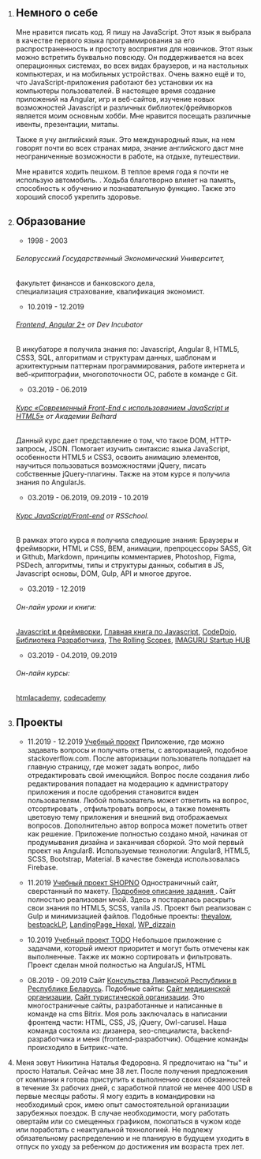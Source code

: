1. ## **Немного о себе**

   Мне нравится писать код. Я пишу на JavaScript. Этот язык я выбрала в качестве первого языка программирования за его распространенность и простоту восприятия для новичков. Этот язык можно встретить буквально повсюду. Он поддерживается на всех операционных системах, во всех видах браузеров, и на настольных компьютерах, и на мобильных устройствах. Очень важно ещё и то, что JavaScript-приложения работают без установки их на компьютеры пользователей. 
   В настоящее время создание приложений на Angular,  игр и веб-сайтов, изучение новых возможностей Javascript и различных библиотек/фреймворков является моим основным хобби. Мне нравится посещать различные ивенты, презентации, митапы. 

   Также я учу английский язык. Это международный язык, на нем говорят почти во всех странах мира, знание английского даст мне неограниченные возможности в работе, на отдыхе, путешествии.

   Мне нравится ходить пешком. В теплое время года я почти не использую автомобиль. . Ходьба благотворно влияет на память, способность к обучению и  познавательную функцию. Также это хороший способ укрепить здоровье. 


1. ## **Образование**

     * 1998 - 2003 
   ###### Белорусский Государственный Экономический Университет, 
   факультет финансов и банковского дела,  
   специализация страхование, 
   квалификация экономист. 

     * 10.2019 - 12.2019
   ###### [Frontend, Angular 2+](http://devincubator.by/) от Dev Incubator
   В инкубаторе я получила знания по:  Javascript, Angular 8, HTML5, CSS3, SQL, алгоритмам и  структурам данных, шаблонам и архитектурным паттернам программирования, работе интернета и веб-криптографии, многопоточности ОС, работе в команде с Git.

     * 03.2019 - 06.2019
   ###### [Курс «Современный Front-End c использованием JavaScript и HTML5»](https://belhard.academy/frontend-html5-javascript) от Академии Belhard
   Данный курс дает представление о том, что такое DOM, HTTP-запросы, JSON. Помогает изучить синтаксис языка JavaScript, особенности HTML5  и CSS3, освоить анимацию элементов, научиться пользоваться возможностями jQuery, писать собственные jQuery-плагины. Также на этом курсе я получила знания по AngularJs.

     * 03.2019 - 06.2019, 09.2019 - 10.2019
   ###### [Курс JavaScript/Front-end](https://rs.school/js/index.html) от RSSchool.
   В рамках этого курса я получила следующие знания:
   Браузеры и фреймворки, HTML и CSS, BEM, анимации, препроцессоры SASS, Git и Github, Markdown, принципы комментариев, Photoshop, Figma, PSDech, алгоритмы, типы и структуры данных, события в JS, Javascript основы, DOM, Gulp, API и многое другое. 

   * 03.2019 - 12.2019 
   ###### Он-лайн уроки и книги:  
   [Javascript и фреймворки](https://metanit.com/),
   [Главная книга по Javascript](https://learn.javascript.ru/), 
   [CodeDojo](https://www.youtube.com/channel/UCY10FZglXJ8RL3xB04VpykQ),
   [Библиотека Разработчика](https://www.youtube.com/channel/UCCEFQIeYuJfsRhE4IFNMhRw),
   [The Rolling Scopes](https://www.youtube.com/channel/UCUgmHbk1rTFaf4GGKQ1OXfQ),
   [IMAGURU Startup HUB](https://www.youtube.com/channel/UCiJcyyoWidR2gYmwSy0yyPQ)

     * 03.2019 - 04.2019, 09.2019
   ###### Он-лайн курсы:
   [htmlacademy](https://htmlacademy.ru/profile/id1013059/achievements),
   [codecademy](https://www.codecademy.com/users/Ya_latan/achievements)

1.   ## **Проекты**

        * 11.2019 - 12.2019
      [Учебный проект](https://github.com/yalatan/angular-firebase-auth)
      Приложение, где можно задавать вопросы и получать ответы,  с авторизацией, подобное stackoverflow.com. После авторизации пользователь попадает на главную страницу, где может задать вопрос, либо отредактировать свой имеющийся. Вопрос после создания либо редактирования попадает на модерацию к адмнистратору приложения и после   одобрения становится виден пользователям. Любой пользователь может ответить на вопрос, отсортировать , отфильтровать вопросы, а также поменять цветовую тему приложения и внешний вид отображаемых вопросов. Дополнительно автор вопроса может пометить ответ как решение.
      Приложение полностью создано мной, начиная от продумывания дизайна и заканчивая сборкой. Это мой первый проект на Angular8.
      Используемые технологии: Angular8, HTML5, SCSS, Bootstrap, Material. В качестве бэкенда использовалась Firebase. 

        * 11.2019
      [Учебный проект SHOPNO](https://yalatan.github.io/shopno/dist/)
      Одностраничный сайт, сверстанный по макету. [Подробное описание задания ](https://yalatan.github.io/shopno/).
      Сайт полностью реализован мной.
      Здесь я постаралась раскрыть свои знания по HTML5, SCSS, vanila JS. Проект был реализован с Gulp и минимизацией файлов.
      Подобные проекты: [theyalow](https://yalatan.github.io/theyalow/), [bestpackLP](https://yalatan.github.io/bestpackLP), [LandingPage_Hexal](https://yalatan.github.io/LandingPage_Hexal), [WP_dizzain](https://yalatan.github.io/WP_dizzain)

        * 10.2019 
      [Учебный проект TODO](https://yalatan.github.io/todo/)
      Небольшое приложение с задачами, который имеют приоритет и могут быть отмечены как выполненные. Также их можно сортировать и фильтровать. Проект сделан мной полностью на AngularJS, HTML

      

      * 08.2019 - 09.2019
       Сайт [Консульства Ливанской Республики в Республике Беларусь](https://liban-consulate.by/).
       Подобные сайты: [Сайт медицинской организации](https://yalatan.github.io/medcare), 
       [Сайт туристической организации](https://yalatan.github.io/moregory).
       Это многостраничные сайты, разработанные и написанные в команде на cms Bitrix. Моя роль заключалась в написании фронтенд части:   HTML, CSS, JS, jQuery, Owl-carusel. Наша команда состояла из: дизанера, seo-специалиста, backend-разработчика и меня (frontend-разработчик).
       Общение команды происходило в Битрикс-чате.

1. Меня зовут Никитина Наталья Федоровна. Я предпочитаю на "ты" и просто Наталья. Сейчас мне 38 лет. После получения предложения от компании я готова приступить к выполнению своих обязанностей  в течение 3х рабочих дней, с заработной платой не менее 400 USD в первые месяцы работы. Я могу ездить в командировки на необходимый срок, имею опыт самостоятельной организации зарубежных поездок. В случае необходимости, могу работать овертайм или со смещенных графиком, покопаться в чужом коде или поработать с неактуальной технологией. Не подлежу обязательному распределению и не планирую в будущем уходить в отпуск по уходу за ребенком до достижения им возраста трех лет.
